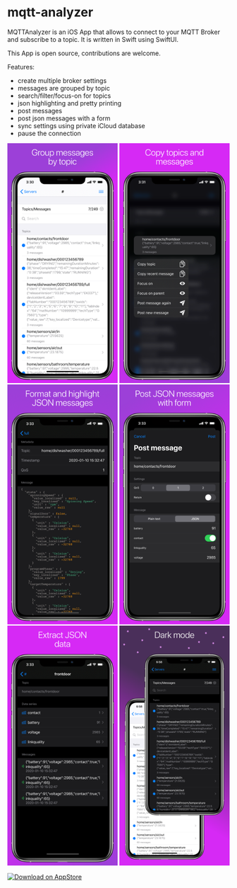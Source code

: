 # mqtt-analyzer

MQTTAnalyzer is an iOS App that allows to connect to your MQTT Broker and
subscribe to a topic. It is written in Swift using SwiftUI.

This App is open source, contributions are welcome.

Features:
- create multiple broker settings
- messages are grouped by topic
- search/filter/focus-on for topics
- json highlighting and pretty printing
- post messages
- post json messages with a form
- sync settings using private iCloud database
- pause the connection

![Screenshot 1](screenshot-1.png)
![Screenshot 2](screenshot-2.png)
![Screenshot 3](screenshot-3.png)
![Screenshot 4](screenshot-4.png)
![Screenshot 5](screenshot-5.png)
![Screenshot 5](screenshot-6.png)

<a href="https://apps.apple.com/de/app/mqttanalyzer/id1493015317?mt=8">![Download on AppStore](https://linkmaker.itunes.apple.com/en-us/badge-lrg.svg?releaseDate=2020-01-07&kind=iossoftware&bubble=apple_music)</a>

